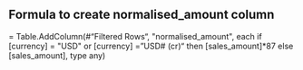## Formula to create normalised_amount column
= Table.AddColumn(#“Filtered Rows“, "normalised_amount", each if [currency] = "USD" or [currency] =”USD# (cr)“ then [sales_amount]*87 else [sales_amount], type any)
